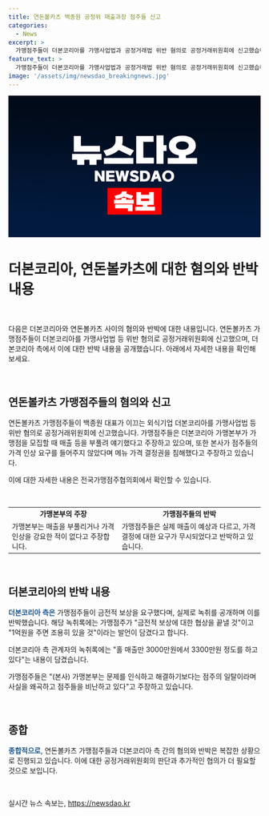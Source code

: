 ```yaml
---
title: 연돈볼카츠 백종원 공정위 매출과장 점주들 신고
categories:
  - News
excerpt: >
  가맹점주들이 더본코리아를 가맹사업법과 공정거래법 위반 혐의로 공정거래위원회에 신고했습니다. 가맹본부는 매출 등을 부풀려 얘기하고 가격 인상 요구를 들어주지 않았다는 주장에 대해 반박하며, 가맹점주들의 녹취를 공개했습니다. 이에 가맹점주들도 당시 본사 관계자의 녹취를 공개하며 맞섰는데, 속 여서 물건만 달라는 뜻 같다고 이야기하기 시작했는지, 본사 관계자는 일탈이라며 사실을 왜곡하고 점주들을 비난하고 있다고 주장했습니다.
feature_text: >
  가맹점주들이 더본코리아를 가맹사업법과 공정거래법 위반 혐의로 공정거래위원회에 신고했습니다. 가맹본부는 매출 등을 부풀려 얘기하고 가격 인상 요구를 들어주지 않았다는 주장에 대해 반박하며, 가맹점주들의 녹취를 공개했습니다. 이에 가맹점주들도 당시 본사 관계자의 녹취를 공개하며 맞섰는데, 속 여서 물건만 달라는 뜻 같다고 이야기하기 시작했는지, 본사 관계자는 일탈이라며 사실을 왜곡하고 점주들을 비난하고 있다고 주장했습니다.
image: '/assets/img/newsdao_breakingnews.jpg'
---
```


<p><img src="/assets/img/newsdao_breakingnews.jpg" alt="implanttips 속보" /></p>

<h1>더본코리아, 연돈볼카츠에 대한 혐의와 반박 내용</h1>

<p data-ke-size="size16">&nbsp;</p>

<p>다음은 더본코리아와 연돈볼카츠 사이의 혐의와 반박에 대한 내용입니다. 연돈볼카츠 가맹점주들이 더본코리아를 가맹사업법 등 위반 혐의로 공정거래위원회에 신고했으며, 더본코리아 측에서 이에 대한 반박 내용을 공개했습니다. 아래에서 자세한 내용을 확인해보세요.</p>

<p data-ke-size="size16">&nbsp;</p>

<h2 data-ke-size="size26">연돈볼카츠 가맹점주들의 혐의와 신고</h2>

<p>연돈볼카츠 가맹점주들이 백종원 대표가 이끄는 외식기업 더본코리아를 가맹사업법 등 위반 혐의로 공정거래위원회에 신고했습니다. 가맹점주들은 더본코리아 가맹본부가 가맹점을 모집할 때 매출 등을 부풀려 얘기했다고 주장하고 있으며, 또한 본사가 점주들의 가격 인상 요구를 들어주지 않았다며 메뉴 가격 결정권을 침해했다고 주장하고 있습니다.</p>

<p>이에 대한 자세한 내용은 전국가맹점주협의회에서 확인할 수 있습니다.</p>

<p data-ke-size="size16">&nbsp;</p>

<table>
    <tr>
        <td style="text-align: center; height: 17px;"><b>가맹본부의 주장</b></td>
        <td style="text-align: center; height: 17px;"><b>가맹점주들의 반박</b></td>
    </tr>
    <tr>
        <td>가맹본부는 매출을 부풀리거나 가격 인상을 강요한 적이 없다고 주장합니다.</td>
        <td>가맹점주들은 실제 매출이 예상과 다르고, 가격 결정에 대한 요구가 무시되었다고 반박하고 있습니다.</td>
    </tr>
</table>

<p data-ke-size="size16">&nbsp;</p>

<h2 data-ke-size="size26">더본코리아의 반박 내용</h2>

<p><b><span style="color: #1a5490;">더본코리아 측은</span></b> 가맹점주들이 금전적 보상을 요구했다며, 실제로 녹취를 공개하며 이를 반박했습니다. 해당 녹취록에는 가맹점주가 "금전적 보상에 대한 협상을 끝낼 것"이고 "1억원을 주면 조용히 있을 것"이라는 발언이 담겼다고 합니다.</p>

<p>더본코리아 측 관계자의 녹취록에는 "홀 매출만 3000만원에서 3300만원 정도를 하고 있다"는 내용이 담겼습니다.</p>

<p>가맹점주들은 "(본사) 가맹본부는 문제를 인식하고 해결하기보다는 점주의 일탈이라며 사실을 왜곡하고 점주들을 비난하고 있다"고 주장하고 있습니다.</p>

<p data-ke-size="size16">&nbsp;</p>

<h2 data-ke-size="size26">종합</h2>

<p><b><span style="color: #1a5490;">종합적으로</span></b>, 연돈볼카츠 가맹점주들과 더본코리아 측 간의 혐의와 반박은 복잡한 상황으로 진행되고 있습니다. 이에 대한 공정거래위원회의 판단과 추가적인 협의가 더 필요할 것으로 보입니다.</p>

<p data-ke-size="size16">&nbsp;</p>
실시간 뉴스 속보는, <a href="https://newsdao.kr" rel="dofollow">https://newsdao.kr</a>


